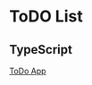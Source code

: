 # ToDO List

## TypeScript

[ToDo App](https://todo-theta-pied.vercel.app/?_vercel_share=9Dupf9cH4p9SIwZVFWWhmcskOBJXWKTZ)
